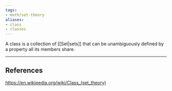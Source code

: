 ```yaml
---
tags:
- math/set-theory
aliases:
- class
- classes
---
```

A class is a collection of [[Set|sets]] that can be unambiguously defined by a property all its members share.


----
## References
https://en.wikipedia.org/wiki/Class_(set_theory)